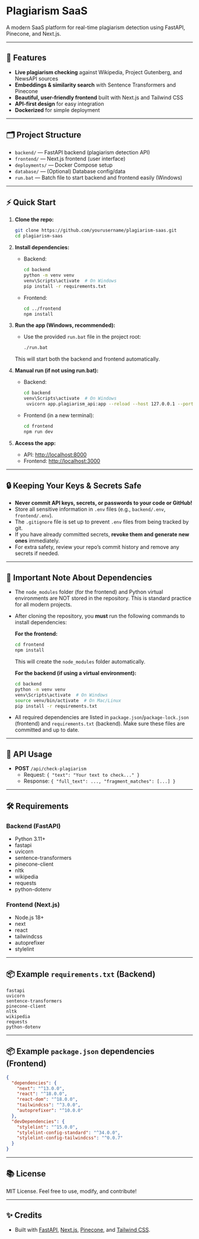 # Plagiarism SaaS

A modern SaaS platform for real-time plagiarism detection using FastAPI, Pinecone, and Next.js.

---

## 🚀 Features
- **Live plagiarism checking** against Wikipedia, Project Gutenberg, and NewsAPI sources
- **Embeddings & similarity search** with Sentence Transformers and Pinecone
- **Beautiful, user-friendly frontend** built with Next.js and Tailwind CSS
- **API-first design** for easy integration
- **Dockerized** for simple deployment

---

## 🗂️ Project Structure

- `backend/`   — FastAPI backend (plagiarism detection API)
- `frontend/`  — Next.js frontend (user interface)
- `deployments/` — Docker Compose setup
- `database/`  — (Optional) Database config/data
- `run.bat`    — Batch file to start backend and frontend easily (Windows)

---

## ⚡ Quick Start

1. **Clone the repo:**
   ```sh
   git clone https://github.com/yourusername/plagiarism-saas.git
   cd plagiarism-saas
   ```
2. **Install dependencies:**
   - Backend:
     ```sh
     cd backend
     python -m venv venv
     venv\Scripts\activate  # On Windows
     pip install -r requirements.txt
     ```
   - Frontend:
     ```sh
     cd ../frontend
     npm install
     ```
3. **Run the app (Windows, recommended):**
   - Use the provided `run.bat` file in the project root:
     ```sh
     ./run.bat
     ```
   This will start both the backend and frontend automatically.

4. **Manual run (if not using run.bat):**
   - Backend:
     ```sh
     cd backend
     venv\Scripts\activate  # On Windows
      uvicorn app.plagiarism_api:app --reload --host 127.0.0.1 --port 8080
     ```
   - Frontend (in a new terminal):
     ```sh
     cd frontend
     npm run dev
     ```

5. **Access the app:**
   - API: [http://localhost:8000](http://localhost:8000)
   - Frontend: [http://localhost:3000](http://localhost:3000)

---

## 🔒 Keeping Your Keys & Secrets Safe

- **Never commit API keys, secrets, or passwords to your code or GitHub!**
- Store all sensitive information in `.env` files (e.g., `backend/.env`, `frontend/.env`).
- The `.gitignore` file is set up to prevent `.env` files from being tracked by git.
- If you have already committed secrets, **revoke them and generate new ones** immediately.
- For extra safety, review your repo’s commit history and remove any secrets if needed.

---

## 📂 Important Note About Dependencies

- The `node_modules` folder (for the frontend) and Python virtual environments are NOT stored in the repository. This is standard practice for all modern projects.
- After cloning the repository, you **must** run the following commands to install dependencies:

  **For the frontend:**
  ```sh
  cd frontend
  npm install
  ```
  This will create the `node_modules` folder automatically.

  **For the backend (if using a virtual environment):**
  ```sh
  cd backend
  python -m venv venv
  venv\Scripts\activate  # On Windows
  source venv/bin/activate  # On Mac/Linux
  pip install -r requirements.txt
  ```

- All required dependencies are listed in `package.json`/`package-lock.json` (frontend) and `requirements.txt` (backend). Make sure these files are committed and up to date.

---

## 📝 API Usage

- **POST** `/api/check-plagiarism`
  - Request: `{ "text": "Your text to check..." }`
  - Response: `{ "full_text": ..., "fragment_matches": [...] }`

---

## 🛠️ Requirements

### Backend (FastAPI)
- Python 3.11+
- fastapi
- uvicorn
- sentence-transformers
- pinecone-client
- nltk
- wikipedia
- requests
- python-dotenv

### Frontend (Next.js)
- Node.js 18+
- next
- react
- tailwindcss
- autoprefixer
- stylelint

---

## 📦 Example `requirements.txt` (Backend)
```
fastapi
uvicorn
sentence-transformers
pinecone-client
nltk
wikipedia
requests
python-dotenv
```

---

## 📦 Example `package.json` dependencies (Frontend)
```json
{
  "dependencies": {
    "next": "^13.0.0",
    "react": "^18.0.0",
    "react-dom": "^18.0.0",
    "tailwindcss": "^3.0.0",
    "autoprefixer": "^10.0.0"
  },
  "devDependencies": {
    "stylelint": "^15.0.0",
    "stylelint-config-standard": "^34.0.0",
    "stylelint-config-tailwindcss": "^0.0.7"
  }
}
```

---

## 📚 License

MIT License. Feel free to use, modify, and contribute!

---

## ✨ Credits
- Built with [FastAPI](https://fastapi.tiangolo.com/), [Next.js](https://nextjs.org/), [Pinecone](https://www.pinecone.io/), and [Tailwind CSS](https://tailwindcss.com/).
